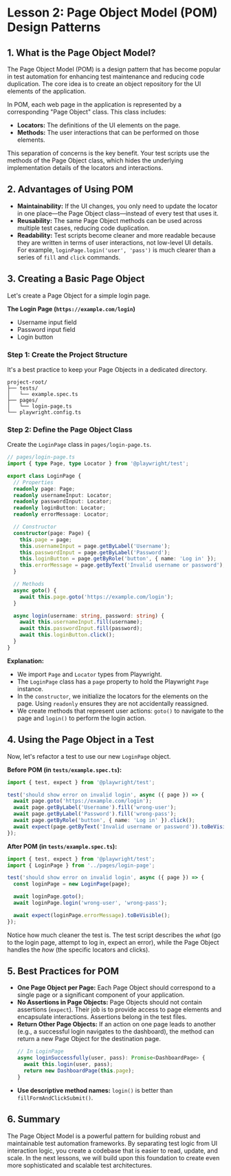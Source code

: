 # Lesson 2: Page Object Model (POM) Design Patterns

## 1. What is the Page Object Model?

The Page Object Model (POM) is a design pattern that has become popular in test automation for enhancing test maintenance and reducing code duplication. The core idea is to create an object repository for the UI elements of the application.

In POM, each web page in the application is represented by a corresponding "Page Object" class. This class includes:
- **Locators:** The definitions of the UI elements on the page.
- **Methods:** The user interactions that can be performed on those elements.

This separation of concerns is the key benefit. Your test scripts use the methods of the Page Object class, which hides the underlying implementation details of the locators and interactions.

## 2. Advantages of Using POM

- **Maintainability:** If the UI changes, you only need to update the locator in one place—the Page Object class—instead of every test that uses it.
- **Reusability:** The same Page Object methods can be used across multiple test cases, reducing code duplication.
- **Readability:** Test scripts become cleaner and more readable because they are written in terms of user interactions, not low-level UI details. For example, `loginPage.login('user', 'pass')` is much clearer than a series of `fill` and `click` commands.

## 3. Creating a Basic Page Object

Let's create a Page Object for a simple login page.

**The Login Page (`https://example.com/login`)**
- Username input field
- Password input field
- Login button

### Step 1: Create the Project Structure

It's a best practice to keep your Page Objects in a dedicated directory.

```
project-root/
├── tests/
│   └── example.spec.ts
├── pages/
│   └── login-page.ts
└── playwright.config.ts
```

### Step 2: Define the Page Object Class

Create the `LoginPage` class in `pages/login-page.ts`.

```typescript
// pages/login-page.ts
import { type Page, type Locator } from '@playwright/test';

export class LoginPage {
  // Properties
  readonly page: Page;
  readonly usernameInput: Locator;
  readonly passwordInput: Locator;
  readonly loginButton: Locator;
  readonly errorMessage: Locator;

  // Constructor
  constructor(page: Page) {
    this.page = page;
    this.usernameInput = page.getByLabel('Username');
    this.passwordInput = page.getByLabel('Password');
    this.loginButton = page.getByRole('button', { name: 'Log in' });
    this.errorMessage = page.getByText('Invalid username or password');
  }

  // Methods
  async goto() {
    await this.page.goto('https://example.com/login');
  }

  async login(username: string, password: string) {
    await this.usernameInput.fill(username);
    await this.passwordInput.fill(password);
    await this.loginButton.click();
  }
}
```

**Explanation:**
- We import `Page` and `Locator` types from Playwright.
- The `LoginPage` class has a `page` property to hold the Playwright `Page` instance.
- In the `constructor`, we initialize the locators for the elements on the page. Using `readonly` ensures they are not accidentally reassigned.
- We create methods that represent user actions: `goto()` to navigate to the page and `login()` to perform the login action.

## 4. Using the Page Object in a Test

Now, let's refactor a test to use our new `LoginPage` object.

**Before POM (in `tests/example.spec.ts`):**

```typescript
import { test, expect } from '@playwright/test';

test('should show error on invalid login', async ({ page }) => {
  await page.goto('https://example.com/login');
  await page.getByLabel('Username').fill('wrong-user');
  await page.getByLabel('Password').fill('wrong-pass');
  await page.getByRole('button', { name: 'Log in' }).click();
  await expect(page.getByText('Invalid username or password')).toBeVisible();
});
```

**After POM (in `tests/example.spec.ts`):**

```typescript
import { test, expect } from '@playwright/test';
import { LoginPage } from '../pages/login-page';

test('should show error on invalid login', async ({ page }) => {
  const loginPage = new LoginPage(page);

  await loginPage.goto();
  await loginPage.login('wrong-user', 'wrong-pass');

  await expect(loginPage.errorMessage).toBeVisible();
});
```

Notice how much cleaner the test is. The test script describes the *what* (go to the login page, attempt to log in, expect an error), while the Page Object handles the *how* (the specific locators and clicks).

## 5. Best Practices for POM

- **One Page Object per Page:** Each Page Object should correspond to a single page or a significant component of your application.
- **No Assertions in Page Objects:** Page Objects should not contain assertions (`expect`). Their job is to provide access to page elements and encapsulate interactions. Assertions belong in the test files.
- **Return Other Page Objects:** If an action on one page leads to another (e.g., a successful login navigates to the dashboard), the method can return a new Page Object for the destination page.
  ```typescript
  // In LoginPage
  async loginSuccessfully(user, pass): Promise<DashboardPage> {
    await this.login(user, pass);
    return new DashboardPage(this.page);
  }
  ```
- **Use descriptive method names:** `login()` is better than `fillFormAndClickSubmit()`.

## 6. Summary

The Page Object Model is a powerful pattern for building robust and maintainable test automation frameworks. By separating test logic from UI interaction logic, you create a codebase that is easier to read, update, and scale. In the next lessons, we will build upon this foundation to create even more sophisticated and scalable test architectures.
